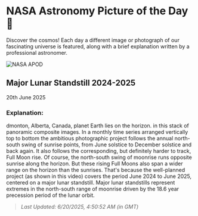 
  # NASA Astronomy Picture of the Day 🌌

  Discover the cosmos! Each day a different image or photograph of our fascinating universe is featured, along with a brief explanation written by a professional astronomer.

![NASA APOD](https://apod.nasa.gov/apod/image/2506/MajorLunarStandstillAPOD.jpg)

## Major Lunar Standstill 2024-2025

20th June 2025

### Explanation: 

dmonton, Alberta, Canada, planet Earth lies on the horizon. in this stack of panoramic composite images. In a monthly time series arranged vertically top to bottom the ambitious photographic project follows the annual north-south swing of sunrise points, from June solstice to December solstice and back again. It also follows the corresponding, but definitely harder to track, Full Moon rise. Of course, the north-south swing of moonrise runs opposite sunrise along the horizon. But these rising Full Moons also span a wider range on the horizon than the sunrises. That's because the well-planned project (as shown in this video) covers the period June 2024 to June 2025, centered on a major lunar standstill. Major lunar standstills represent extremes in the north-south range of moonrise driven by the 18.6 year precession period of the lunar orbit.

> _Last Updated: 6/20/2025, 4:50:52 AM (in GMT)_
